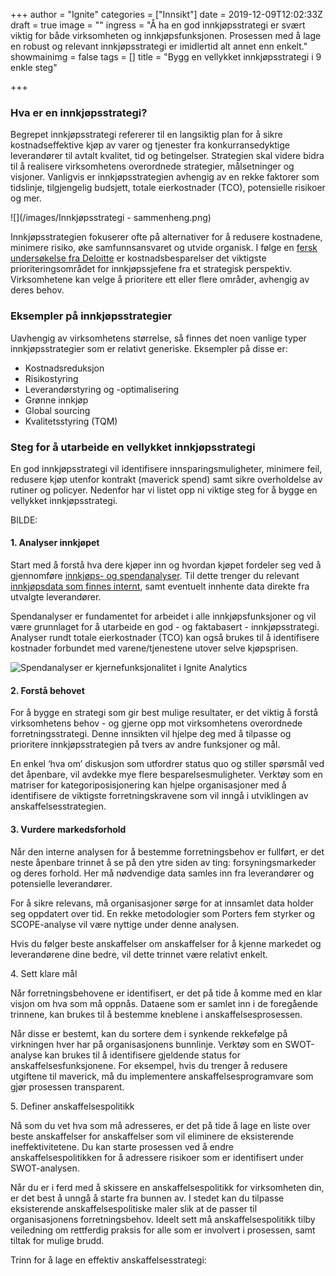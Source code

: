 +++
author = "Ignite"
categories = ["Innsikt"]
date = 2019-12-09T12:02:33Z
draft = true
image = ""
ingress = "Å ha en god innkjøpsstrategi er svært viktig for både virksomheten og innkjøpsfunksjonen. Prosessen med å lage en robust og relevant innkjøpsstrategi er imidlertid alt annet enn enkelt."
showmainimg = false
tags = []
title = "Bygg en vellykket innkjøpsstrategi i 9 enkle steg"

+++
### Hva er en innkjøpsstrategi?

Begrepet innkjøpsstrategi refererer til en langsiktig plan for å sikre kostnadseffektive kjøp av varer og tjenester fra konkurransedyktige leverandører til avtalt kvalitet, tid og betingelser. Strategien skal videre bidra til å realisere virksomhetens overordnede strategier, målsetninger og visjoner. Vanligvis er innkjøpsstrategien avhengig av en rekke faktorer som tidslinje, tilgjengelig budsjett, totale eierkostnader (TCO), potensielle risikoer og mer.

![](/images/Innkjøpsstrategi - sammenheng.png)

Innkjøpsstrategien fokuserer ofte på alternativer for å redusere kostnadene, minimere risiko, øke samfunnsansvaret og utvide organisk. I følge en [fersk undersøkelse fra Deloitte](https://www2.deloitte.com/content/dam/insights/us/articles/2019_CPO-Survey/6267_CPO-Survey-Collection-Page/DI_CPO-Survey.pdf "The Deloitte Global CPO Survey 2019") er kostnadsbesparelser det viktigste prioriteringsområdet for innkjøpssjefene fra et strategisk perspektiv. Virksomhetene kan velge å prioritere ett eller flere områder, avhengig av deres behov.

### Eksempler på innkjøpsstrategier

Uavhengig av virksomhetens størrelse, så finnes det noen vanlige typer innkjøpsstrategier som er relativt generiske. Eksempler på disse er:

* Kostnadsreduksjon
* Risikostyring
* Leverandørstyring og -optimalisering
* Grønne innkjøp
* Global sourcing
* Kvalitetsstyring (TQM)

### Steg for å utarbeide en vellykket innkjøpsstrategi

En god innkjøpsstrategi vil identifisere innsparingsmuligheter, minimere feil, redusere kjøp utenfor kontrakt (maverick spend) samt sikre overholdelse av rutiner og policyer. Nedenfor har vi listet opp ni viktige steg for å bygge en vellykket innkjøpsstrategi.

BILDE:

#### 1. Analyser innkjøpet

Start med å forstå hva dere kjøper inn og hvordan kjøpet fordeler seg ved å gjennomføre [innkjøps- og spendanalyser](https://www.ignite.no/blogg/innsikt/8-fordeler-med-spendanalyser/ "8 fordeler med innkjøps- og spendanalyser"). Til dette trenger du relevant [innkjøpsdata som finnes internt](https://www.ignite.no/blogg/innsikt/bruk-dataen-din-til-%C3%A5-ta-bedre-beslutninger/ "Bruk dataen din til å ta gode, faktabaserte beslutninger"), samt eventuelt innhente data direkte fra utvalgte leverandører.

Spendanalyser er fundamentet for arbeidet i alle innkjøpsfunksjoner og vil være grunnlaget for å utarbeide en god - og faktabasert - innkjøpsstrategi. Analyser rundt totale eierkostnader (TCO) kan også brukes til å identifisere kostnader forbundet med varene/tjenestene utover selve kjøpsprisen.

![Spendanalyser er kjernefunksjonalitet i Ignite Analytics](https://www.ignite.no/images/Ignite%20Analytics%20-%20Spendanalyser.png "Spendanalyser i Ignite Analytics")

#### 2. Forstå behovet

For å bygge en strategi som gir best mulige resultater, er det viktig å forstå virksomhetens behov - og gjerne opp mot virksomhetens overordnede forretningsstrategi. Denne innsikten vil hjelpe deg med å tilpasse og prioritere innkjøpsstrategien på tvers av andre funksjoner og mål.

En enkel ‘hva om’ diskusjon som utfordrer status quo og stiller spørsmål ved det åpenbare, vil avdekke mye flere besparelsesmuligheter. Verktøy som en matriser for kategoriposisjonering kan hjelpe organisasjoner med å identifisere de viktigste forretningskravene som vil inngå i utviklingen av anskaffelsesstrategien.

#### 3. Vurdere markedsforhold

Når den interne analysen for å bestemme forretningsbehov er fullført, er det neste åpenbare trinnet å se på den ytre siden av ting: forsyningsmarkeder og deres forhold. Her må nødvendige data samles inn fra leverandører og potensielle leverandører.

For å sikre relevans, må organisasjoner sørge for at innsamlet data holder seg oppdatert over tid. En rekke metodologier som Porters fem styrker og SCOPE-analyse vil være nyttige under denne analysen.

Hvis du følger beste anskaffelser om anskaffelser for å kjenne markedet og leverandørene dine bedre, vil dette trinnet være relativt enkelt.

4\. Sett klare mål

Når forretningsbehovene er identifisert, er det på tide å komme med en klar visjon om hva som må oppnås. Dataene som er samlet inn i de foregående trinnene, kan brukes til å bestemme kneblene i anskaffelsesprosessen.

Når disse er bestemt, kan du sortere dem i synkende rekkefølge på virkningen hver har på organisasjonens bunnlinje. Verktøy som en SWOT-analyse kan brukes til å identifisere gjeldende status for anskaffelsesfunksjonene. For eksempel, hvis du trenger å redusere utgiftene til maverick, må du implementere anskaffelsesprogramvare som gjør prosessen transparent.

5\. Definer anskaffelsespolitikk

Nå som du vet hva som må adresseres, er det på tide å lage en liste over beste anskaffelser for anskaffelser som vil eliminere de eksisterende ineffektivitetene. Du kan starte prosessen ved å endre anskaffelsespolitikken for å adressere risikoer som er identifisert under SWOT-analysen.

Når du er i ferd med å skissere en anskaffelsespolitikk for virksomheten din, er det best å unngå å starte fra bunnen av. I stedet kan du tilpasse eksisterende anskaffelsespolitiske maler slik at de passer til organisasjonens forretningsbehov. Ideelt sett må anskaffelsespolitikk tilby veiledning om rettferdig praksis for alle som er involvert i prosessen, samt tiltak for mulige brudd.

Trinn for å lage en effektiv anskaffelsesstrategi: